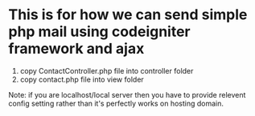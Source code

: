 # This is for how we can send simple php mail using codeigniter framework and ajax

1) copy ContactController.php file into controller folder
2) copy contact.php file into view folder

Note: if you are localhost/local server then you have to provide relevent config setting rather than it's perfectly works on hosting domain.
